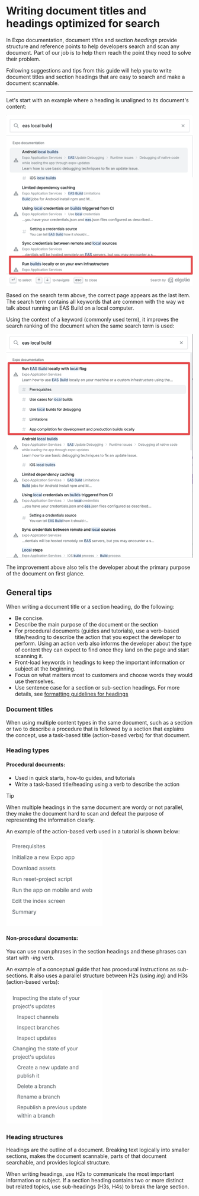 # Writing document titles and headings optimized for search

In Expo documentation, document _titles_ and section _headings_ provide structure and reference points to help developers search and scan any document. Part of our job is to help them reach the point they need to solve their problem.

Following suggestions and tips from this guide will help you to write document titles and section headings that are easy to search and make a document scannable.

---

Let's start with an example where a heading is unaligned to its document's content:

[<img src="./assets/writing-guides/01-search-doc-example.png" width="540" />](./assets/writing-guides/01-search-doc-example.png)

Based on the search term above, the correct page appears as the last item. The search term contains all keywords that are common with the way we talk about running an EAS Build on a local computer.

Using the context of a keyword (commonly used term), it improves the search ranking of the document when the same search term is used:

[<img src="./assets/writing-guides/02-improved-search-doc-example.png" width="540" />](./assets/writing-guides/02-improved-search-doc-example.png)

The improvement above also tells the developer about the primary purpose of the document on first glance.

## General tips

When writing a document title or a section heading, do the following:

- Be concise.
- Describe the main purpose of the document or the section
- For procedural documents (guides and tutorials), use a verb-based title/heading to describe the action that you expect the developer to perform. Using an action verb also informs the developer about the type of content they can expect to find once they land on the page and start scanning it.
- Front-load keywords in headings to keep the important information or subject at the beginning.
- Focus on what matters most to customers and choose words they would use themselves.
- Use sentence case for a section or sub-section headings. For more details, see [formatting guidelines for headings](./Expo%20Documentation%20Writing%20Style%20Guide.md#headings)

### Document titles

When using multiple content types in the same document, such as a section or two to describe a procedure that is followed by a section that explains the concept, use a task-based title (action-based verbs) for that document.

### Heading types

#### Procedural documents:

- Used in quick starts, how-to guides, and tutorials
- Write a task-based title/heading using a verb to describe the action

> [!TIP]
> When multiple headings in the same document are wordy or not parallel, they make the document hard to scan and defeat the purpose of representing the information clearly.

An example of the action-based verb used in a tutorial is shown below:

[<img src="./assets/writing-guides/03-procedure-example.png" width="260" />](./assets/writing-guides/03-procedure-example.png)

#### Non-procedural documents:

You can use noun phrases in the section headings and these phrases can start with _-ing_ verb.

An example of a conceptual guide that has procedural instructions as sub-sections. It also uses a parallel structure between H2s (using _ing_) and H3s (action-based verbs):

[<img src="./assets/writing-guides/04-non-procedural.png" width="260" />](./assets/writing-guides/04-non-procedural.png)

### Heading structures

Headings are the outline of a document. Breaking text logically into smaller sections, makes the document scannable, parts of that document searchable, and provides logical structure.

When writing headings, use H2s to communicate the most important information or subject. If a section heading contains two or more distinct but related topics, use sub-headings (H3s, H4s) to break the large section.
